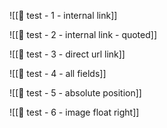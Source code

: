 ![[🧪 test - 1 - internal link]]

![[🧪 test - 2 - internal link - quoted]]

![[🧪 test - 3 - direct url link]]

![[🧪 test - 4 - all fields]]

![[🧪 test - 5 - absolute position]]

![[🧪 test - 6 - image float right]]

